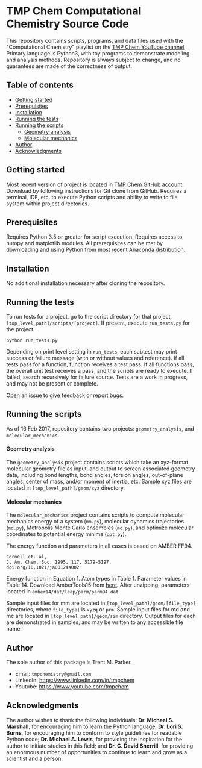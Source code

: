 TMP Chem Computational Chemistry Source Code
============================================

This repository contains scripts, programs, and data files used with the
"Computational Chemistry" playlist on the [TMP Chem YouTube channel][yt]. 
Primary language is Python3, with toy programs to demonstrate modeling and 
analysis methods. Repository is always subject to change, and no guarantees 
are made of the correctness of output.

[yt]: https://www.youtube.com/tmpchem

Table of contents
-----------------
* [Getting started](#getting-started)
* [Prerequisites](#prerequisites)
* [Installation](#installation)
* [Running the tests](#running-tests)
* [Running the scripts](#running-scripts)
	* [Geometry analysis](#geometry-analysis)
	* [Molecular mechanics](#molecular-mechanics)
* [Author](#author)
* [Acknowledgments](#acknowledgments)

<h2 id="getting-started">Getting started</h2>

Most recent version of project is located in 
[TMP Chem GitHub account][github]. Download by following instructions for 
Git clone from GitHub. Requires a terminal, IDE, etc. to execute Python 
scripts and ability to write to file system within project directories.

[github]: https://www.github.com/tmpchem/computational_chemistry

<h2 id="prerequisites">Prerequisites</h2>

Requires Python 3.5 or greater for script execution. Requires access
to numpy and matplotlib modules. All prerequisites can be met by
downloading and using Python from 
[most recent Anaconda distribution][anaconda].

[anaconda]: https://www.anaconda.com/download/

<h2 id="installation">Installation</h2>

No additional installation necessary after cloning the repository.

<h2 id="running-tests">Running the tests</h2>

To run tests for a project, go to the script directory for that project,
`[top_level_path]/scripts/[project]`. If present, execute `run_tests.py` 
for the project.

    python run_tests.py

Depending on print level setting in `run_tests`, each subtest may print
success or failure message (with or without values and reference). If
all tests pass for a function, function receives a test pass. If all
functions pass, the overall unit test receives a pass, and the scripts
are ready to execute. If failed, search recursively for failure source.
Tests are a work in progress, and may not be present or complete.

Open an issue to give feedback or report bugs.

<h2 id="running-scripts">Running the scripts</h2>

As of 16 Feb 2017, repository contains two projects: `geometry_analysis`,
and `molecular_mechanics`.

<h4 id="geometry-analysis">Geometry analysis</h4>

The `geometry_analysis` project contains scripts which take an xyz-format
molecular geometry file as input, and output to screen associated
geometry data, including bond lengths, bond angles, torsion angles,
out-of-plane angles, center of mass, and/or moment of inertia, etc. Sample
xyz files are located in `[top_level_path]/geom/xyz` directory.

<h4 id="molecular-mechanics">Molecular mechanics</h4>

The `molecular_mechanics` project contains scripts to compute molecular
mechanics energy of a system (`mm.py`), molecular dynamics trajectories
(`md.py`), Metropolis Monte Carlo ensembles (`mc.py`), and optimize
molecular coordinates to potential energy minima (`opt.py`).

The energy function and parameters in all cases is based on AMBER FF94.

    Cornell et. al, 
    J. Am. Chem. Soc. 1995, 117, 5179-5197.
    doi.org/10.1021/ja00124a002

Energy function in Equation 1. Atom types in Table 1. Parameter values 
in Table 14. Download AmberTools15 from [here][amber]. After unzipping, 
parameters located in `amber14/dat/leap/parm/parm94.dat`.

[amber]: http://ambermd.org/AmberTools15-get.html

Sample input files for mm are located in
`[top_level_path]/geom/[file_type]` directories, where `file_type]` is
`xyzq` or `prm`. Sample input files for md and mc are located in
`[top_level_path]/geom/sim` directory. Output files for each are
demonstrated in samples, and may be written to any accessible file
name.

<h2 id="author">Author</h2>

The sole author of this package is Trent M. Parker.

- Email: `tmpchemistry@gmail.com`
- LinkedIn: https://www.linkedin.com/in/tmpchem
- Youtube: https://www.youtube.com/tmpchem

<h2 id="acknowledgments">Acknowledgments</h2>

The author wishes to thank the following individuals:
**Dr. Michael S. Marshall**, for encouraging him to learn the Python
language;
**Dr. Lori S. Burns**, for encouraging him to conform to style guidelines
for readable Python code;
**Dr. Michael A. Lewis**, for providing the inspiration for the author to
initiate studies in this field; and
**Dr. C. David Sherrill**, for providing an enormous number of opportunities
to continue to learn and grow as a scientist and a person.
